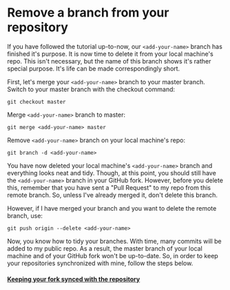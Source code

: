 # Remove a branch from your repository

If you have followed the tutorial up-to-now, our `<add-your-name>` branch has finished it's purpose. It is now time to delete it from your local machine's repo. This isn't necessary, but the name of this branch shows it's rather special purpose. It's life can be made correspondingly short.

First, let's merge your `<add-your-name>` branch to your master branch. Switch to your master branch with the checkout command:
```
git checkout master
```

Merge `<add-your-name>` branch to master:
```
git merge <add-your-name> master
```

Remove `<add-your-name>` branch on your local machine's repo:
```
git branch -d <add-your-name>
```

You have now deleted your local machine's `<add-your-name>` branch and everything looks neat and tidy.
Though, at this point, you should still have the `<add-your-name>` branch in your GitHub fork. However, before you delete this, remember that you have sent a "Pull Request" to my repo from this remote branch. So, unless I've already merged it, don't delete this branch.

However, if I have merged your branch and you want to delete the remote branch, use:
```
git push origin --delete <add-your-name>
```

Now, you know how to tidy your branches.
With time, many commits will be added to my public repo. As a result, the master branch of your local machine and of your GitHub fork won't be up-to-date. So, in order to keep your repositories synchronized with mine, follow the steps below.

#### [Keeping your fork synced with the repository](keeping-your-fork-synced-with-this-repository.md)

